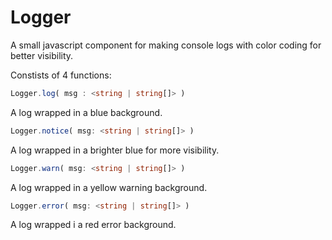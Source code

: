 # Logger

A small javascript component for making console logs with color coding for better visibility.

Constists of 4 functions:

```ts
Logger.log( msg : <string | string[]> )
```
A log wrapped in a blue background.

```ts
Logger.notice( msg: <string | string[]> )
```
A log wrapped in a brighter blue for more visibility.

```ts
Logger.warn( msg: <string | string[]> )
```
A log wrapped in a yellow warning background.

```ts
Logger.error( msg: <string | string[]> )
```
A log wrapped i a red error background.
